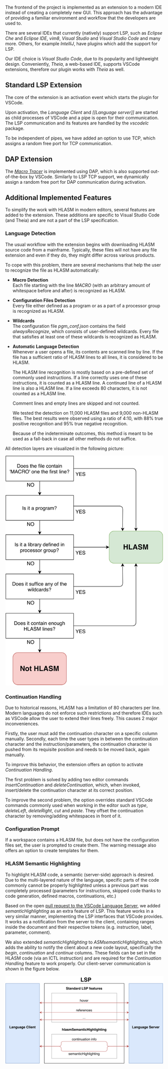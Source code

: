 The frontend of the project is implemented as an extension to a modern IDE instead of creating a completely new GUI. This approach has the advantage of providing a familiar environment and workflow that the developers are used to.

There are several IDEs that currently (natively) support LSP, such as *Eclipse Che* and *Eclipse IDE*, *vim8*, *Visual Studio* and *Visual Studio Code* and many more. Others, for example *IntelliJ*, have plugins which add the support for LSP.

Our IDE choice is *Visual Studio Code*, due to its popularity and lightweight design. Conveniently, *Theia*, a web-based IDE, supports VSCode extensions, therefore our plugin works with *Theia* as well.

Standard LSP Extension
----------------------

The core of the extension is an activation event which starts the plugin for VSCode.

Upon activation, the *Language Client* and *[[Language server]]* are started as child processes of VSCode and a pipe is open for their communication. The LSP communication and its features are handled by the *vscodelc* package.

To be independent of pipes, we have added an option to use TCP, which assigns a random free port for TCP communication.

DAP Extension
-------------

The [*Macro Tracer*](https://github.com/eclipse/che-che4z-lsp-for-hlasm/wiki/Macro-tracer)  is implemented using DAP, which is also supported out-of-the-box by VSCode. Similarly to LSP TCP support, we dynamically assign a random free port for DAP communication during  activation.

Additional Implemented Features
-------------------------------

To simplify the work with HLASM in modern editors, several features are added to the extension. These additions are specific to Visual Studio Code (and Theia) and are not a part of the LSP specification.

### Language Detection

The usual workflow with the extension begins with downloading HLASM source code from a mainframe. Typically, these files will not have any file extension and even if they do, they might differ across various products.

To cope with this problem, there are several mechanisms that help the user to recognize the file as HLASM automatically:

- **Macro Detection**  
Each file starting with the line *MACRO* (with an arbitrary amount of whitespace before and after) is recognized as HLASM.

- **Configuration Files Detection**  
Every file either defined as a program or as a part of a processor group is recognized as HLASM.

- **Wildcards**  
The configuration file *pgm\_conf.json* contains the field *alwaysRecognize*, which consists of user-defined wildcards. Every file that satisfies at least one of these wildcards is recognized as HLASM.

- **Automatic Language Detection**  
    Whenever a user opens a file, its contents are scanned line by line. If the file has a sufficient ratio of HLASM lines to all lines, it is considered to be HLASM.

    The HLASM line recognition is mostly based on a pre-defined set of commonly used instructions. If a line correctly uses one of these instructions, it is counted as a HLASM line. A continued line of a HLASM line is also a HLASM line. If a line exceeds 80 characters, it is not counted as a HLASM line.

    Comment lines and empty lines are skipped and not counted.

    We tested the detection on 11,000 HLASM files and 9,000 non-HLASM files. The best results were observed using a ratio of 4:10, with 88% true positive recognition and 95% true negative recognition.

    Because of the indeterminate outcomes, this method is meant to be used as a fall-back in case all other methods do not suffice.

All detection layers are visualized in the following picture:

<img src="img/lang_detection.svg" alt="Language Detection layers." />

### Continuation Handling

Due to historical reasons, HLASM has a limitation of 80 characters per line. Modern languages do not enforce such restrictions and therefore IDEs such as VSCode allow the user to extend their lines freely. This causes 2 major inconveniences.

Firstly, the user must add the continuation character on a specific column manually. Secondly, each time the user types in between the continuation character and the instruction/parameters, the continuation character is pushed from its requisite position and needs to be moved back, again manually.

To improve this behavior, the extension offers an option to activate *Continuation Handling*.

The first problem is solved by adding two editor commands *insertContinuation* and *deleteContinuation*, which, when invoked, insert/delete the continuation character at its correct position.

To improve the second problem, the option overrides standard VSCode commands commonly used when working in the editor such as *type*, *deleteLeft*, *deleteRight*, *cut* and *paste*. They offset the continuation character by removing/adding whitespaces in front of it.

### Configuration Prompt

If a workspace contains a HLASM file, but does not have the configuration files set, the user is prompted to create them. The warning message also offers an option to create templates for them.

### HLASM Semantic Highlighting

To highlight HLASM code, a semantic (server-side) approach is desired. Due to the multi-layered nature of the language, specific parts of the code commonly cannot be properly highlighted unless a previous part was completely processed (parameters for instructions, skipped code thanks to code generation, defined macros, continuations, etc.)

Based on the open [pull request to the VSCode Language Server](https://github.com/microsoft/vscode-languageserver-node/pull/367/files), we added *semanticHighlighting* as an extra feature of LSP. This feature works in a very similar manner, implementing the LSP interfaces that VSCode provides. It works as a notification from the server to the client, containing ranges inside the document and their respective tokens (e.g. instruction, label, parameter, comment).

We also extended *semanticHighlighting* to *ASMsemanticHighlighting*, which adds the ability to notify the client about a new code layout, specifically the *begin*, *continuation* and *continue* columns. These fields can be set in the HLASM code (via an ICTL instruction) and are required for the *Continuation Handling* feature to work properly. Our client-server communication is shown in the figure below.

<img src="img/lsp_addition.svg" alt="The addition of semantic highlighting to the LSP communication." />
